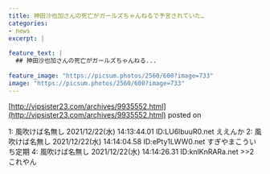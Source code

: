 ```yaml
---
title: 神田沙也加さんの死亡がガールズちゃんねるで予言されていた…
categories:
- news
excerpt: |
  
feature_text: |
  ## 神田沙也加さんの死亡がガールズちゃんねる...
  
feature_image: "https://picsum.photos/2560/600?image=733"
image: "https://picsum.photos/2560/600?image=733"
---
```


[http://vipsister23.com/archives/9935552.html](http://vipsister23.com/archives/9935552.html)
posted on 

<!--more-->

1: 風吹けば名無し 2021/12/22(水) 14:13:44.01 ID:LU6lbuuR0.net ええんか 2: 風吹けば名無し 2021/12/22(水) 14:14:04.58 ID:ePty1LWW0.net すぎやまこういち定期 4: 風吹けば名無し 2021/12/22(水) 14:14:26.31 ID:knlKnRARa.net &gt;&gt;2 これやん
